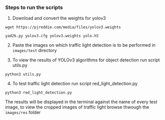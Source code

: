 ### Steps to run the scripts

1. Download and convert the weights for yolov3

`wget https://pjreddie.com/media/files/yolov3.weights`

`yad2k.py yolov3.cfg yolov3.weights yolo.h5`

2. Paste the images on which traffic light detection is to be performed in `images/test` directory

3. To view the results of YOLOv3 algorithms for object detection run script utils.py

`python3 utils.py`

4. To test traffic light detection run script red_light_detection.py

`python3 red_light_detection.py`

The results will be displayed in the terminal against the name of every test image, to view the cropped images of traffic light browse thwough the `images/res` folder 